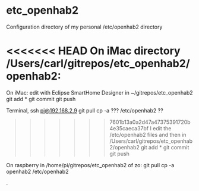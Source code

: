 # etc_openhab2
Configuration directory of my personal /etc/openhab2 directory

<<<<<<< HEAD
On iMac directory /Users/carl/gitrepos/etc_openhab2/openhab2:
=======
On iMac:
edit with Eclipse SmartHome Designer in ~/gitrepos/etc_openhab2
git add *
git commit
git push

Terminal, ssh pi@192.168.2.9
git pull
cp -a ??? /etc/openhab2 ??

>>>>>>> 7601b13a0a2d47a47375391720b4e35caeca37bf
I edit the /etc/openhab2 files and then
in /Users/carl/gitrepos/etc_openhab2/openhab2 
git add *
git commit
git push

On raspberry in /home/pi/gitrepos/etc_openhab2 of zo:
git pull
cp -a openhab2 /etc/openhab2

.
